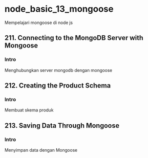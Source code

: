 # node_basic_13_mongoose

Mempelajari mongoose di node js

## 211. Connecting to the MongoDB Server with Mongoose

### Intro

Menghubungkan server mongodb dengan mongoose
 
## 212. Creating the Product Schema

### Intro

Membuat skema produk

## 213. Saving Data Through Mongoose

### Intro

Menyimpan data dengan Mongoose
